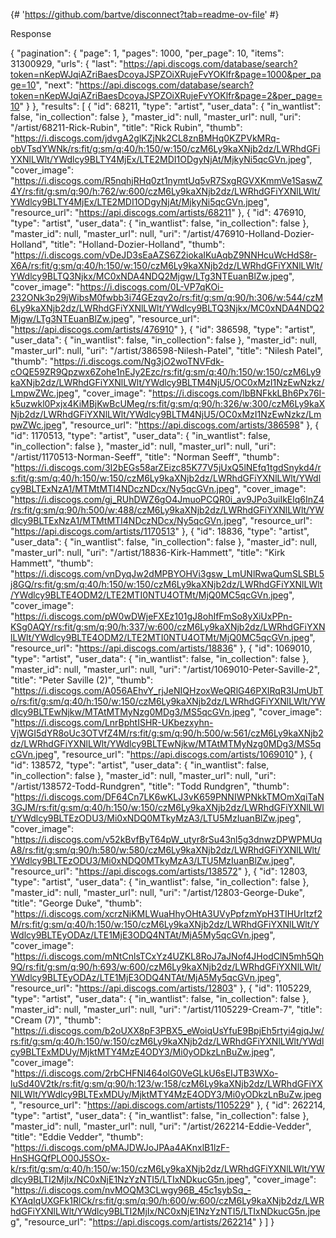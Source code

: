 {# 'https://github.com/bartve/disconnect?tab=readme-ov-file' #}



Response

{
    "pagination": {
        "page": 1,
        "pages": 1000,
        "per_page": 10,
        "items": 31300929,
        "urls": {
            "last": "https://api.discogs.com/database/search?token=nKepWJqiAZriBaesDcoyaJSPZOiXRujeFvYOKlfr&page=1000&per_page=10",
            "next": "https://api.discogs.com/database/search?token=nKepWJqiAZriBaesDcoyaJSPZOiXRujeFvYOKlfr&page=2&per_page=10"
        }
    },
    "results": [
        {
            "id": 68211,
            "type": "artist",
            "user_data": {
                "in_wantlist": false,
                "in_collection": false
            },
            "master_id": null,
            "master_url": null,
            "uri": "/artist/68211-Rick-Rubin",
            "title": "Rick Rubin",
            "thumb": "https://i.discogs.com/jdvgA2glKZjNk2CL8znBMHq0KZPVkMRq-obVTsdYWNk/rs:fit/g:sm/q:40/h:150/w:150/czM6Ly9kaXNjb2dz/LWRhdGFiYXNlLWlt/YWdlcy9BLTY4MjEx/LTE2MDI1ODgyNjAt/MjkyNi5qcGVn.jpeg",
            "cover_image": "https://i.discogs.com/R5nqhjRHq0zt1nymtUq5vR7SxgRGVXKmmVe1SaswZ4Y/rs:fit/g:sm/q:90/h:762/w:600/czM6Ly9kaXNjb2dz/LWRhdGFiYXNlLWlt/YWdlcy9BLTY4MjEx/LTE2MDI1ODgyNjAt/MjkyNi5qcGVn.jpeg",
            "resource_url": "https://api.discogs.com/artists/68211"
        },
        {
            "id": 476910,
            "type": "artist",
            "user_data": {
                "in_wantlist": false,
                "in_collection": false
            },
            "master_id": null,
            "master_url": null,
            "uri": "/artist/476910-Holland-Dozier-Holland",
            "title": "Holland-Dozier-Holland",
            "thumb": "https://i.discogs.com/vDeJD3sEaAZS6Z2iokaIKuAqbZ9NNHcuWcHdS8r-X6A/rs:fit/g:sm/q:40/h:150/w:150/czM6Ly9kaXNjb2dz/LWRhdGFiYXNlLWlt/YWdlcy9BLTQ3Njkx/MC0xNDA4NDQ2Mjgw/LTg3NTEuanBlZw.jpeg",
            "cover_image": "https://i.discogs.com/0L-VP7qKOi-232ONk3p29jWibsM0fwbb3i74GEzqv2o/rs:fit/g:sm/q:90/h:306/w:544/czM6Ly9kaXNjb2dz/LWRhdGFiYXNlLWlt/YWdlcy9BLTQ3Njkx/MC0xNDA4NDQ2Mjgw/LTg3NTEuanBlZw.jpeg",
            "resource_url": "https://api.discogs.com/artists/476910"
        },
        {
            "id": 386598,
            "type": "artist",
            "user_data": {
                "in_wantlist": false,
                "in_collection": false
            },
            "master_id": null,
            "master_url": null,
            "uri": "/artist/386598-Nilesh-Patel",
            "title": "Nilesh Patel",
            "thumb": "https://i.discogs.com/Ng3jO2woTNVFdk-cOQE59ZR9Qpzwx6Zohe1nEJy2Ezc/rs:fit/g:sm/q:40/h:150/w:150/czM6Ly9kaXNjb2dz/LWRhdGFiYXNlLWlt/YWdlcy9BLTM4NjU5/OC0xMzI1NzEwNzkz/LmpwZWc.jpeg",
            "cover_image": "https://i.discogs.com/lbBNFkkLBh6Px76I-k5uzwkl0Pxjx4KiMBjKwBcUMeg/rs:fit/g:sm/q:90/h:326/w:300/czM6Ly9kaXNjb2dz/LWRhdGFiYXNlLWlt/YWdlcy9BLTM4NjU5/OC0xMzI1NzEwNzkz/LmpwZWc.jpeg",
            "resource_url": "https://api.discogs.com/artists/386598"
        },
        {
            "id": 1170513,
            "type": "artist",
            "user_data": {
                "in_wantlist": false,
                "in_collection": false
            },
            "master_id": null,
            "master_url": null,
            "uri": "/artist/1170513-Norman-Seeff",
            "title": "Norman Seeff",
            "thumb": "https://i.discogs.com/3I2bEGs58arZEizc85K77V5jUxQ5lNEfq1tgdSnykd4/rs:fit/g:sm/q:40/h:150/w:150/czM6Ly9kaXNjb2dz/LWRhdGFiYXNlLWlt/YWdlcy9BLTExNzA1/MTMtMTI4NDczNDcx/Ny5qcGVn.jpeg",
            "cover_image": "https://i.discogs.com/gj_RUhDWZ6gO4JmuoPCQR0i_av9JPo3uiIkElq6InZ4/rs:fit/g:sm/q:90/h:500/w:488/czM6Ly9kaXNjb2dz/LWRhdGFiYXNlLWlt/YWdlcy9BLTExNzA1/MTMtMTI4NDczNDcx/Ny5qcGVn.jpeg",
            "resource_url": "https://api.discogs.com/artists/1170513"
        },
        {
            "id": 18836,
            "type": "artist",
            "user_data": {
                "in_wantlist": false,
                "in_collection": false
            },
            "master_id": null,
            "master_url": null,
            "uri": "/artist/18836-Kirk-Hammett",
            "title": "Kirk Hammett",
            "thumb": "https://i.discogs.com/vnDyqJw2dMPBYOHVi3gsw_LmUNlRwaQumSLSBL5j8GQ/rs:fit/g:sm/q:40/h:150/w:150/czM6Ly9kaXNjb2dz/LWRhdGFiYXNlLWlt/YWdlcy9BLTE4ODM2/LTE2MTI0NTU4OTMt/MjQ0MC5qcGVn.jpeg",
            "cover_image": "https://i.discogs.com/pW0wDWjeFXEz101gJ8ohIfFmSo8yXiUxPPn-KSg0AQY/rs:fit/g:sm/q:90/h:337/w:600/czM6Ly9kaXNjb2dz/LWRhdGFiYXNlLWlt/YWdlcy9BLTE4ODM2/LTE2MTI0NTU4OTMt/MjQ0MC5qcGVn.jpeg",
            "resource_url": "https://api.discogs.com/artists/18836"
        },
        {
            "id": 1069010,
            "type": "artist",
            "user_data": {
                "in_wantlist": false,
                "in_collection": false
            },
            "master_id": null,
            "master_url": null,
            "uri": "/artist/1069010-Peter-Saville-2",
            "title": "Peter Saville (2)",
            "thumb": "https://i.discogs.com/A056AEhvY_rjJeNIQHzoxWeQRlG46PXIRqR3IJmUbTo/rs:fit/g:sm/q:40/h:150/w:150/czM6Ly9kaXNjb2dz/LWRhdGFiYXNlLWlt/YWdlcy9BLTEwNjkw/MTAtMTMyNzg0MDg3/MS5qcGVn.jpeg",
            "cover_image": "https://i.discogs.com/LnrBphtISHR-UKbezxyhn-VjWGI5dYR8oUc3OTVfZ4M/rs:fit/g:sm/q:90/h:500/w:561/czM6Ly9kaXNjb2dz/LWRhdGFiYXNlLWlt/YWdlcy9BLTEwNjkw/MTAtMTMyNzg0MDg3/MS5qcGVn.jpeg",
            "resource_url": "https://api.discogs.com/artists/1069010"
        },
        {
            "id": 138572,
            "type": "artist",
            "user_data": {
                "in_wantlist": false,
                "in_collection": false
            },
            "master_id": null,
            "master_url": null,
            "uri": "/artist/138572-Todd-Rundgren",
            "title": "Todd Rundgren",
            "thumb": "https://i.discogs.com/DF64Cn7LK6wKLJ3vK659PNNIWPNkkTMOmXqiTaN3GJM/rs:fit/g:sm/q:40/h:150/w:150/czM6Ly9kaXNjb2dz/LWRhdGFiYXNlLWlt/YWdlcy9BLTEzODU3/Mi0xNDQ0MTkyMzA3/LTU5MzIuanBlZw.jpeg",
            "cover_image": "https://i.discogs.com/v52kBvfByT64pW_utyr8rSu43nl5g3dnwzDPWPMUqA8/rs:fit/g:sm/q:90/h:580/w:580/czM6Ly9kaXNjb2dz/LWRhdGFiYXNlLWlt/YWdlcy9BLTEzODU3/Mi0xNDQ0MTkyMzA3/LTU5MzIuanBlZw.jpeg",
            "resource_url": "https://api.discogs.com/artists/138572"
        },
        {
            "id": 12803,
            "type": "artist",
            "user_data": {
                "in_wantlist": false,
                "in_collection": false
            },
            "master_id": null,
            "master_url": null,
            "uri": "/artist/12803-George-Duke",
            "title": "George Duke",
            "thumb": "https://i.discogs.com/xcrzNiKMLWuaHhyOHtA3UVyPpfzmYpH3TIHUrItzf2M/rs:fit/g:sm/q:40/h:150/w:150/czM6Ly9kaXNjb2dz/LWRhdGFiYXNlLWlt/YWdlcy9BLTEyODAz/LTE1MjE3ODQ4NTAt/MjA5My5qcGVn.jpeg",
            "cover_image": "https://i.discogs.com/mNtCnlsTCxYz4UZKL8RoJ7aJNof4JHodClN5mh5Qh9Q/rs:fit/g:sm/q:90/h:693/w:600/czM6Ly9kaXNjb2dz/LWRhdGFiYXNlLWlt/YWdlcy9BLTEyODAz/LTE1MjE3ODQ4NTAt/MjA5My5qcGVn.jpeg",
            "resource_url": "https://api.discogs.com/artists/12803"
        },
        {
            "id": 1105229,
            "type": "artist",
            "user_data": {
                "in_wantlist": false,
                "in_collection": false
            },
            "master_id": null,
            "master_url": null,
            "uri": "/artist/1105229-Cream-7",
            "title": "Cream (7)",
            "thumb": "https://i.discogs.com/b2oUXX8pF3PBX5_eWoiqUsYfuE9BpjEh5rtyi4gjqJw/rs:fit/g:sm/q:40/h:150/w:150/czM6Ly9kaXNjb2dz/LWRhdGFiYXNlLWlt/YWdlcy9BLTExMDUy/MjktMTY4MzE4ODY3/Mi0yODkzLnBuZw.jpeg",
            "cover_image": "https://i.discogs.com/2rbCHFNl464olG0VeGLkU6sEIJTB3WXo-luSd40V2tk/rs:fit/g:sm/q:90/h:123/w:158/czM6Ly9kaXNjb2dz/LWRhdGFiYXNlLWlt/YWdlcy9BLTExMDUy/MjktMTY4MzE4ODY3/Mi0yODkzLnBuZw.jpeg",
            "resource_url": "https://api.discogs.com/artists/1105229"
        },
        {
            "id": 262214,
            "type": "artist",
            "user_data": {
                "in_wantlist": false,
                "in_collection": false
            },
            "master_id": null,
            "master_url": null,
            "uri": "/artist/262214-Eddie-Vedder",
            "title": "Eddie Vedder",
            "thumb": "https://i.discogs.com/pMAJDWJoJPAa4AKnxlB1lzF-HnSHGQfPLO00J5SOx-k/rs:fit/g:sm/q:40/h:150/w:150/czM6Ly9kaXNjb2dz/LWRhdGFiYXNlLWlt/YWdlcy9BLTI2MjIx/NC0xNjE1NzYzNTI5/LTIxNDkucG5n.jpeg",
            "cover_image": "https://i.discogs.com/nvMOQM3CLwgy96B_45c1sybSq_-KYAqIqUXGFk1RlCk/rs:fit/g:sm/q:90/h:600/w:600/czM6Ly9kaXNjb2dz/LWRhdGFiYXNlLWlt/YWdlcy9BLTI2MjIx/NC0xNjE1NzYzNTI5/LTIxNDkucG5n.jpeg",
            "resource_url": "https://api.discogs.com/artists/262214"
        }
    ]
}